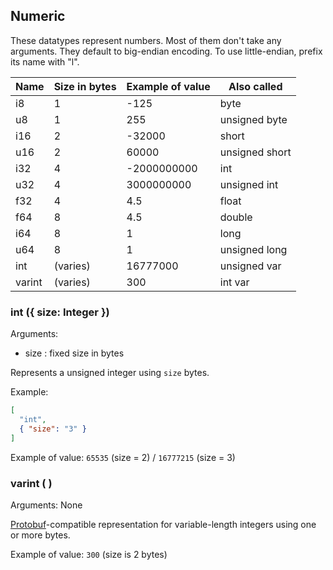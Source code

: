 ## Numeric

These datatypes represent numbers. Most of them don't take any arguments.
They default to big-endian encoding. To use little-endian, prefix its name with "l".

| Name    | Size in bytes | Example of value    | Also called                  |
| ---     | ---           | ---                 | ---                          |
| i8      | 1             | -125                | byte                         |
| u8      | 1             | 255                 | unsigned byte                |
| i16     | 2             | -32000              | short                        | 
| u16     | 2             | 60000               | unsigned short               |
| i32     | 4             | -2000000000         | int                          |
| u32     | 4             | 3000000000          | unsigned int                 |
| f32     | 4             | 4.5                 | float                        |
| f64     | 8             | 4.5                 | double                       |
| i64     | 8             | 1                   | long                         |
| u64     | 8             | 1                   | unsigned long                |
| int     | (varies)      | 16777000            | unsigned var                 |
| varint  | (varies)      | 300                 | int var                      |

### **int** ({ size: Integer })
Arguments:
* size : fixed size in bytes

Represents a unsigned integer using `size` bytes.

Example:
```json
[
  "int",
  { "size": "3" }
]
```
Example of value: `65535` (size = 2) / `16777215` (size = 3)

### **varint** ( )
Arguments: None

[Protobuf](https://developers.google.com/protocol-buffers/docs/encoding#varints)-compatible representation for variable-length integers using one or more bytes.

Example of value: `300` (size is 2 bytes)
